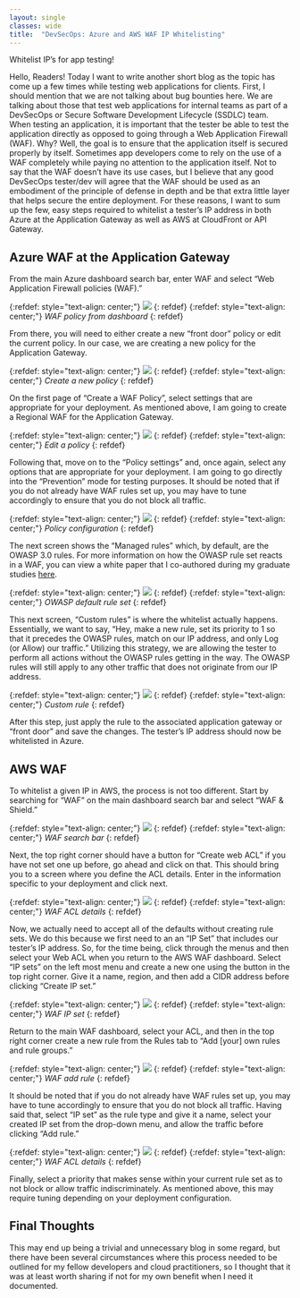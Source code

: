 ```yaml
---
layout: single
classes: wide
title:  "DevSecOps: Azure and AWS WAF IP Whitelisting"
---
```


Whitelist IP’s for app testing!

Hello, Readers! Today I want to write another short blog as the topic has come up a few times while testing web applications for clients. 
First, I should mention that we are not talking about bug bounties here. We are talking about those that test web applications for internal teams as part of a DevSecOps or Secure Software Development Lifecycle (SSDLC) team. When testing an application, it is important that the tester be able to test the application directly as opposed to going through a Web Application Firewall (WAF). Why? Well, the goal is to ensure that the application itself is secured properly by itself. Sometimes app developers come to rely on the use of a WAF completely while paying no attention to the application itself. Not to say that the WAF doesn’t have its use cases, but I believe that any good DevSecOps tester/dev will agree that the WAF should be used as an embodiment of the principle of defense in depth and be that extra little layer that helps secure the entire deployment.
For these reasons, I want to sum up the few, easy steps required to whitelist a tester’s IP address in both Azure at the Application Gateway as well as AWS at CloudFront or API Gateway.
## Azure WAF at the Application Gateway
From the main Azure dashboard search bar, enter WAF and select “Web Application Firewall policies (WAF).” 

{:refdef: style="text-align: center;"}
![](/assets/images/waf/azurewaf1.jpg)
{: refdef}
{:refdef: style="text-align: center;"}
*WAF policy from dashboard*
{: refdef}

From there, you will need to either create a new “front door” policy or edit the current policy. In our case, we are creating a new policy for the Application Gateway.

{:refdef: style="text-align: center;"}
![](/assets/images/waf/azurewaf2.jpg)
{: refdef}
{:refdef: style="text-align: center;"}
*Create a new policy*
{: refdef}

On the first page of “Create a WAF Policy”, select settings that are appropriate for your deployment. As mentioned above, I am going to create a Regional WAF for the Application Gateway. 

{:refdef: style="text-align: center;"}
![](/assets/images/waf/azurewaf3.jpg)
{: refdef}
{:refdef: style="text-align: center;"}
*Edit a policy*
{: refdef}

Following that, move on to the “Policy settings” and, once again, select any options that are appropriate for your deployment. I am going to go directly into the “Prevention” mode for testing purposes. 
It should be noted that if you do not already have WAF rules set up, you may have to tune accordingly to ensure that you do not block all traffic.

{:refdef: style="text-align: center;"}
![](/assets/images/waf/azurewaf4.jpg)
{: refdef}
{:refdef: style="text-align: center;"}
*Policy configuration*
{: refdef}

The next screen shows the “Managed rules” which, by default, are the OWASP 3.0 rules. For more information on how the OWASP rule set reacts in a WAF, you can view a white paper that I co-authored during my graduate studies [here](/assets/files/ModSecurity_and_the_OWASP_Ruleset.pdf).

{:refdef: style="text-align: center;"}
![](/assets/images/waf/azurewaf5.jpg)
{: refdef}
{:refdef: style="text-align: center;"}
*OWASP default rule set*
{: refdef}

This next screen, “Custom rules” is where the whitelist actually happens. Essentially, we want to say, “Hey, make a new rule, set its priority to 1 so that it precedes the OWASP rules, match on our IP address, and only Log (or Allow) our traffic.” Utilizing this strategy, we are allowing the tester to perform all actions without the OWASP rules getting in the way. The OWASP rules will still apply to any other traffic that does not originate from our IP address.

{:refdef: style="text-align: center;"}
![](/assets/images/waf/azurewaf6.jpg)
{: refdef}
{:refdef: style="text-align: center;"}
*Custom rule*
{: refdef}

After this step, just apply the rule to the associated application gateway or “front door” and save the changes. The tester’s IP address should now be whitelisted in Azure.

## AWS WAF
To whitelist a given IP in AWS, the process is not too different. 
Start by searching for “WAF” on the main dashboard search bar and select “WAF & Shield.”

{:refdef: style="text-align: center;"}
![](/assets/images/waf/awswafsearch.jpg)
{: refdef}
{:refdef: style="text-align: center;"}
*WAF search bar*
{: refdef}

Next, the top right corner should have a button for “Create web ACL” if you have not set one up before, go ahead and click on that. This should bring you to a screen where you define the ACL details. Enter in the information specific to your deployment and click next.

{:refdef: style="text-align: center;"}
![](/assets/images/waf/awswaf2.jpg)
{: refdef}
{:refdef: style="text-align: center;"}
*WAF ACL details*
{: refdef}

Now, we actually need to accept all of the defaults without creating rule sets. We do this because we first need to an an “IP Set” that includes our tester’s IP address. So, for the time being, click through the menus and then select your Web ACL when you return to the AWS WAF dashboard.
Select “IP sets” on the left most menu and create a new one using the button in the top right corner.
Give it a name, region, and then add a CIDR address before clicking “Create IP set.”

{:refdef: style="text-align: center;"}
![](/assets/images/waf/awsIPset.jpg)
{: refdef}
{:refdef: style="text-align: center;"}
*WAF IP set*
{: refdef}


Return to the main WAF dashboard, select your ACL, and then in the top right corner create a new rule from the Rules tab to “Add [your] own rules and rule groups.”

{:refdef: style="text-align: center;"}
![](/assets/images/waf/awsAddRule.jpg)
{: refdef}
{:refdef: style="text-align: center;"}
*WAF add rule*
{: refdef}

It should be noted that if you do not already have WAF rules set up, you may have to tune accordingly to ensure that you do not block all traffic.
Having said that, select “IP set” as the rule type and give it a name, select your created IP set from the drop-down menu, and allow the traffic before clicking “Add rule.”

{:refdef: style="text-align: center;"}
![](/assets/images/waf/awsWhitelist.jpg)
{: refdef}
{:refdef: style="text-align: center;"}
*WAF ACL details*
{: refdef}

Finally, select a priority that makes sense within your current rule set as to not block or allow traffic indiscriminately. As mentioned above, this may require tuning depending on your deployment configuration.


## Final Thoughts
This may end up being a trivial and unnecessary blog in some regard, but there have been several circumstances where this process needed to be outlined for my fellow developers and cloud practitioners, so I thought that it was at least worth sharing if not for my own benefit when I need it documented. 

